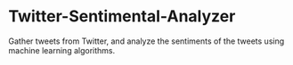# Twitter-Sentimental-Analyzer
Gather tweets from Twitter, and analyze the sentiments of the tweets using machine learning algorithms.
